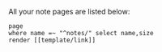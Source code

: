 All your note pages are listed below:

```query
page
where name =~ "^notes/" select name,size
render [[template/link]]
```